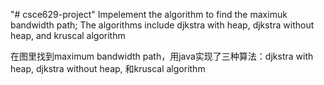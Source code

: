 "# csce629-project" 
Impelement the algorithm to find the maximuk bandwidth path;
The algorithms include djkstra with heap, djkstra without heap, and kruscal algorithm


在图里找到maximum bandwidth path，用java实现了三种算法：djkstra with heap, djkstra without heap, 和kruscal algorithm
